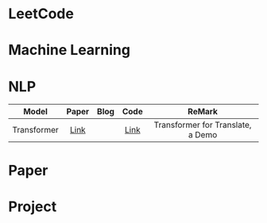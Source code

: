 # LeetCode


# Machine Learning


# NLP

| Model      | Paper  | Blog   | Code   | ReMark |
| :-: | :-: | :-: | :-: | :-: |
| Transformer| [Link](https://proceedings.neurips.cc/paper/2017/file/3f5ee243547dee91fbd053c1c4a845aa-Paper.pdf) | | [Link](./Transformer/Transformer.ipynb) | Transformer for Translate, a Demo |


# Paper


# Project
